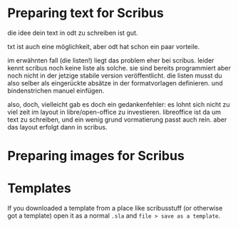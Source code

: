 # Preparing text for Scribus

die idee dein text in odt zu schreiben ist gut.

txt ist auch eine möglichkeit, aber odt hat schon ein paar vorteile.

im erwähnten fall (die listen!) liegt das problem eher bei scribus.
leider kennt scribus noch keine liste als solche. sie sind bereits programmiert aber noch nicht in der jetzige stabile version veröffentlicht.
die listen musst du also selber als eingerückte absätze in der formatvorlagen definieren. und bindenstrichen manuel einfügen.

also, doch, vielleicht gab es doch ein gedankenfehler: es lohnt sich nicht zu viel zeit im layout in libre/open-office zu investieren.
libreoffice ist da um text zu schreiben, und ein wenig grund vormatierung passt auch rein.
aber das layout erfolgt dann in scribus.

# Preparing images for Scribus

# Templates

If you downloaded a template from a place like scribusstuff (or otherwise got a template) open it as a normal `.sla` and `file > save as a template`.
